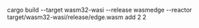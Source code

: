 cargo build --target wasm32-wasi --release
wasmedge --reactor target/wasm32-wasi/release/edge.wasm add 2 2